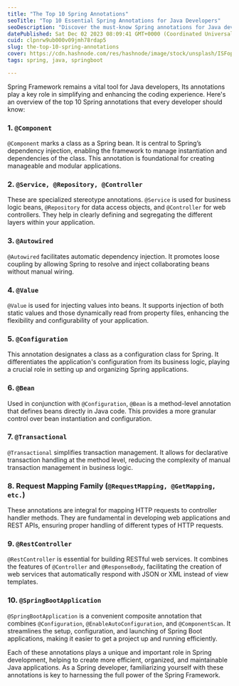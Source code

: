 ```yaml
---
title: "The Top 10 Spring Annotations"
seoTitle: "Top 10 Essential Spring Annotations for Java Developers"
seoDescription: "Discover the must-know Spring annotations for Java development. This guide covers the top 10 annotations including @Component, @Service, and @Autowired"
datePublished: Sat Dec 02 2023 08:09:41 GMT+0000 (Coordinated Universal Time)
cuid: clpnrw9ub000v09jmh78rdap5
slug: the-top-10-spring-annotations
cover: https://cdn.hashnode.com/res/hashnode/image/stock/unsplash/ISFopTz7sBo/upload/26c34921f01b8c471e20dd56077a091c.jpeg
tags: spring, java, springboot

---
```


Spring Framework remains a vital tool for Java developers, Its annotations play a key role in simplifying and enhancing the coding experience. Here's an overview of the top 10 Spring annotations that every developer should know:

### **1\.** `@Component`

`@Component` marks a class as a Spring bean. It is central to Spring’s dependency injection, enabling the framework to manage instantiation and dependencies of the class. This annotation is foundational for creating manageable and modular applications.

### **2\.** `@Service, @Repository, @Controller`

These are specialized stereotype annotations. `@Service` is used for business logic beans, `@Repository` for data access objects, and `@Controller` for web controllers. They help in clearly defining and segregating the different layers within your application.

### **3\.** `@Autowired`

`@Autowired` facilitates automatic dependency injection. It promotes loose coupling by allowing Spring to resolve and inject collaborating beans without manual wiring.

### **4\.** `@Value`

`@Value` is used for injecting values into beans. It supports injection of both static values and those dynamically read from property files, enhancing the flexibility and configurability of your application.

### **5\.** `@Configuration`

This annotation designates a class as a configuration class for Spring. It differentiates the application's configuration from its business logic, playing a crucial role in setting up and organizing Spring applications.

### **6\.** `@Bean`

Used in conjunction with `@Configuration`, `@Bean` is a method-level annotation that defines beans directly in Java code. This provides a more granular control over bean instantiation and configuration.

### **7\.** `@Transactional`

`@Transactional` simplifies transaction management. It allows for declarative transaction handling at the method level, reducing the complexity of manual transaction management in business logic.

### **8\. Request Mapping Family (**`@RequestMapping, @GetMapping, etc.`**)**

These annotations are integral for mapping HTTP requests to controller handler methods. They are fundamental in developing web applications and REST APIs, ensuring proper handling of different types of HTTP requests.

### **9\.** `@RestController`

`@RestController` is essential for building RESTful web services. It combines the features of `@Controller` and `@ResponseBody`, facilitating the creation of web services that automatically respond with JSON or XML instead of view templates.

### **10\.** `@SpringBootApplication`

`@SpringBootApplication` is a convenient composite annotation that combines `@Configuration`, `@EnableAutoConfiguration`, and `@ComponentScan`. It streamlines the setup, configuration, and launching of Spring Boot applications, making it easier to get a project up and running efficiently.

Each of these annotations plays a unique and important role in Spring development, helping to create more efficient, organized, and maintainable Java applications. As a Spring developer, familiarizing yourself with these annotations is key to harnessing the full power of the Spring Framework.